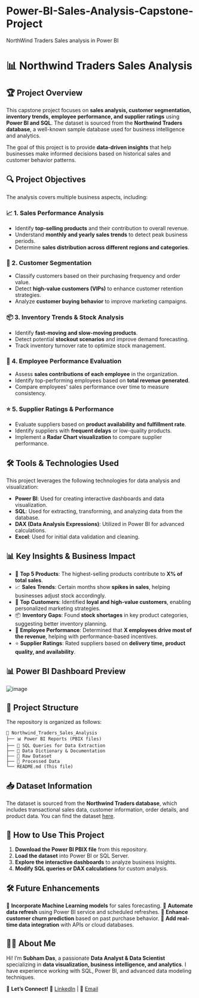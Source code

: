 # Power-BI-Sales-Analysis-Capstone-Project
NorthWind Traders Sales analysis in Power BI

# 📊 Northwind Traders Sales Analysis

## 🏆 Project Overview
This capstone project focuses on **sales analysis, customer segmentation, inventory trends, employee performance, and supplier ratings** using **Power BI and SQL**. The dataset is sourced from the **Northwind Traders database**, a well-known sample database used for business intelligence and analytics. 

The goal of this project is to provide **data-driven insights** that help businesses make informed decisions based on historical sales and customer behavior patterns.

## 🔍 Project Objectives
The analysis covers multiple business aspects, including:

### 📈 1. Sales Performance Analysis
- Identify **top-selling products** and their contribution to overall revenue.
- Understand **monthly and yearly sales trends** to detect peak business periods.
- Determine **sales distribution across different regions and categories**.

### 🎯 2. Customer Segmentation
- Classify customers based on their purchasing frequency and order value.
- Detect **high-value customers (VIPs)** to enhance customer retention strategies.
- Analyze **customer buying behavior** to improve marketing campaigns.

### 📦 3. Inventory Trends & Stock Analysis
- Identify **fast-moving and slow-moving products**.
- Detect potential **stockout scenarios** and improve demand forecasting.
- Track inventory turnover rate to optimize stock management.

### 🏅 4. Employee Performance Evaluation
- Assess **sales contributions of each employee** in the organization.
- Identify top-performing employees based on **total revenue generated**.
- Compare employees' sales performance over time to measure consistency.

### ⭐ 5. Supplier Ratings & Performance
- Evaluate suppliers based on **product availability and fulfillment rate**.
- Identify suppliers with **frequent delays** or low-quality products.
- Implement a **Radar Chart visualization** to compare supplier performance.

## 🛠️ Tools & Technologies Used
This project leverages the following technologies for data analysis and visualization:

- **Power BI**: Used for creating interactive dashboards and data visualization.
- **SQL**: Used for extracting, transforming, and analyzing data from the database.
- **DAX (Data Analysis Expressions)**: Utilized in Power BI for advanced calculations.
- **Excel**: Used for initial data validation and cleaning.

## 📊 Key Insights & Business Impact
- 🚀 **Top 5 Products**: The highest-selling products contribute to **X% of total sales**.
- 📈 **Sales Trends**: Certain months show **spikes in sales**, helping businesses adjust stock accordingly.
- 🏅 **Top Customers**: Identified **loyal and high-value customers**, enabling personalized marketing strategies.
- 📦 **Inventory Gaps**: Found **stock shortages** in key product categories, suggesting better inventory planning.
- 🎯 **Employee Performance**: Determined that **X employees drive most of the revenue**, helping with performance-based incentives.
- ⭐ **Supplier Ratings**: Rated suppliers based on **delivery time, product quality, and availability**.

## 📊 Power BI Dashboard Preview

![image](https://github.com/user-attachments/assets/5f4beb9e-8064-4250-9de3-7ec92f74e239)


## 📂 Project Structure
The repository is organized as follows:
```
📁 Northwind_Traders_Sales_Analysis
├── 📊 Power BI Reports (PBIX files)
├── 📜 SQL Queries for Data Extraction
├── 📑 Data Dictionary & Documentation
├── 📁 Raw Dataset
├── 📁 Processed Data
└── README.md (This file)
```

## 📥 Dataset Information
The dataset is sourced from the **Northwind Traders database**, which includes transactional sales data, customer information, order details, and product data. You can find the dataset [here](https://github.com/microsoft/sql-server-samples/tree/master/samples/databases/northwind-pubs).

## 🚀 How to Use This Project
1. **Download the Power BI PBIX file** from this repository.
2. **Load the dataset** into Power BI or SQL Server.
3. **Explore the interactive dashboards** to analyze business insights.
4. **Modify SQL queries or DAX calculations** for custom analysis.

## 🛠️ Future Enhancements
🔹 **Incorporate Machine Learning models** for sales forecasting.
🔹 **Automate data refresh** using Power BI service and scheduled refreshes.
🔹 **Enhance customer churn prediction** based on past purchase behavior.
🔹 **Add real-time data integration** with APIs or cloud databases.

## 👨‍💻 About Me
Hi! I’m **Subham Das**, a passionate **Data Analyst & Data Scientist** specializing in **data visualization, business intelligence, and analytics**. I have experience working with SQL, Power BI, and advanced data modeling techniques.

📌 **Let’s Connect!**
🔗 [LinkedIn](https://www.linkedin.com/in/subham-das-6a7809198/?trk=opento_sprofile_details)  |  📧 [Email](subhamd011@gmail.com)  



